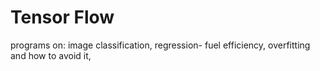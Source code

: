 # Tensor Flow
programs on:
image classification,
regression- fuel efficiency,
overfitting and how to avoid it,

